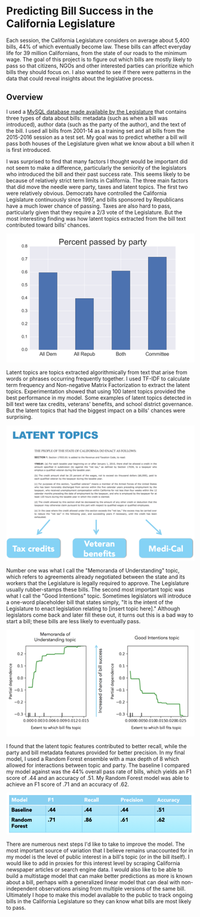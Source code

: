 # Predicting Bill Success in the California Legislature

Each session, the California Legislature considers on average about 5,400 bills, 44% of which eventually become law. These bills can affect everyday life for 39 million Californians, from the state of our roads to the minimum wage. The goal of this project is to figure out which bills are mostly likely to pass so that citizens, NGOs and other interested parties can prioritize which bills they should focus on. I also wanted to see if there were patterns in the data that could reveal insights about the legislative process.

## Overview

I used a [MySQL database made available by the Legislature](http://downloads.leginfo.legislature.ca.gov/) that contains three types of data about bills: metadata (such as when a bill was introduced), author data (such as the party of the author), and the text of the bill. I used all bills from 2001-14 as a training set and all bills from the 2015-2016 session as a test set. My goal was to predict whether a bill will pass both houses of the Legislature given what we know about a bill when it is first introduced.

I was surprised to find that many factors I thought would be important did not seem to make a difference, particularly the seniority of the legislators who introduced the bill and their past success rate. This seems likely to be because of relatively strict term limits in California. The three main factors that did move the needle were party, taxes and latent topics. The first two were relatively obvious. Democrats have controlled the California Legislature continuously since 1997, and bills sponsored by Republicans have a much lower chance of passing. Taxes are also hard to pass, particularly given that they require a 2/3 vote of the Legislature. But the most interesting finding was how latent topics extracted from the bill text contributed toward bills' chances.

![Percent of passed by party](https://github.com/neilaronson/ca_bills_project/blob/master/graphs/party_05-24-17-16-15.png)

Latent topics are topics extracted algorithmically from text that arise from words or phrases occurring frequently together. I used TF-IDF to calculate term frequency and Non-negative Matrix Factorization to extract the latent topics. Experimentation showed that using 100 latent topics provided the best performance in my model. Some examples of latent topics detected in bill text were tax credits, veterans' benefits, and school district governance. But the latent topics that had the biggest impact on a bills' chances were surprising.

![Latent topics diagram](https://github.com/neilaronson/ca_bills_project/blob/master/graphs/latent_topics.png)

Number one was what I call the "Memoranda of Understanding" topic, which refers to agreements already negotiated between the state and its workers that the Legislature is legally required to approve. The Legislature usually rubber-stamps these bills. The second most important topic was what I call the "Good Intentions" topic. Sometimes legislators will introduce a one-word placeholder bill that states simply, "It is the intent of the Legislature to enact legislation relating to [insert topic here]." Although legislators come back and later fill these out, it turns out this is a bad way to start a bill; these bills are less likely to eventually pass.

![Topic dependency graph](https://github.com/neilaronson/ca_bills_project/blob/master/graphs/topic_dependency.png)

I found that the latent topic features contributed to better recall, while the party and bill metadata features provided for better precision. In my final model, I used a Random Forest ensemble with a max depth of 8 which allowed for interactions between topic and party. The baseline I compared my model against was the 44% overall pass rate of bills, which yields an F1 score of .44 and an accuracy of .51. My Random Forest model was able to achieve an F1 score of .71 and an accuracy of .62.

![Bill model results table](https://github.com/neilaronson/ca_bills_project/blob/master/graphs/results.png)

There are numerous next steps I'd like to take to improve the model. The most important source of variation that I believe remains unaccounted for in my model is the level of public interest in a bill's topic (or in the bill itself). I would like to add in proxies for this interest level by scraping California newspaper articles or search engine data. I would also like to be able to build a multistage model that can make better predictions as more is known about a bill, perhaps with a generalized linear model that can deal with non-independent observations arising from multiple versions of the same bill. Ultimately I hope to make this model available to the public to track ongoing bills in the California Legislature so they can know what bills are most likely to pass.
